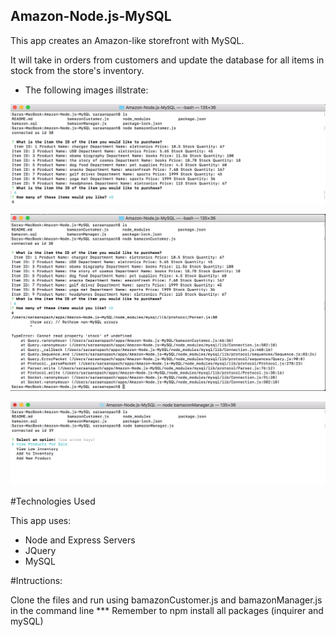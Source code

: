 ## Amazon-Node.js-MySQL ##

This app creates an Amazon-like storefront with MySQL. 

It will take in orders from customers and update the database for all items in stock from the store's inventory.

* The following images illstrate:


![Part 1 - Working](images/part.1.working.png)


![Part 2 - Partial](images/part.1.working+error.png)


![Part 1 - Not Working](images/part.2.partial.png)

#Technologies Used

This app uses:

* Node and Express Servers
* JQuery
* MySQL


#Intructions:

Clone the files and run using bamazonCustomer.js and bamazonManager.js in the command line
*** Remember to npm install all packages (inquirer and mySQL)